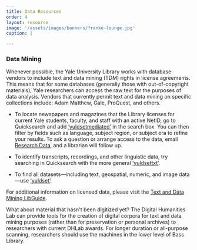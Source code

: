```yaml
---
title: Data Resources
order: 4
layout: resource
image: '/assets/images/banners/franke-lounge.jpg'
caption: |

---
```


### Data Mining
Whenever possible, the Yale University Library works with database vendors to include text and data mining (TDM) rights in license agreements. This means that for some databases (generally those with out-of-copyright materials), Yale researchers can access the raw text for the purposes of data analysis. Vendors that currently permit text and data mining on specific collections include: Adam Matthew, Gale, ProQuest, and others. 

- To locate newspapers and magazines that the Library licenses for current Yale students, faculty, and staff with an active NetID, go to Quicksearch and add <a href='https://search.library.yale.edu/catalog?q=yuldsetmediated&search_field=all_fields&commit=Search' target='_blank'>‘yuldsetmediated’</a> in the search box. You can then filter by fields such as language, subject region, or subject era to refine your results. To ask a question or arrange access to the data, email [Research Data](mailto:researchdata@yale.edu), and a librarian will follow up.

- To identify transcripts, recordings, and other linguistic data, try searching in Quicksearch with the more general <a href='https://search.library.yale.edu/catalog?q=yuldsettxt&search_field=all_fields&commit=Search' target='_blank'>‘yuldsettxt’</a>.

- To find all datasets—including text, geospatial, numeric, and image data—use <a href='https://search.library.yale.edu/catalog?q=yuldset&search_field=all_fields&commit=Search' target='_blank'>‘yuldset’</a>.

For additional information on licensed data, please visit the <a href='https://guides.library.yale.edu/tdm' target='_blank'>Text and Data Mining LibGuide</a>.

What about material that hasn't been digitized yet? The Digital Humanities Lab can provide tools for the creation of digital corpora for text and data mining purposes (rather than for preservation or personal archives) to researchers with current DHLab awards. For longer duration or all-purpose scanning, researchers should use the machines in the lower level of Bass Library. 